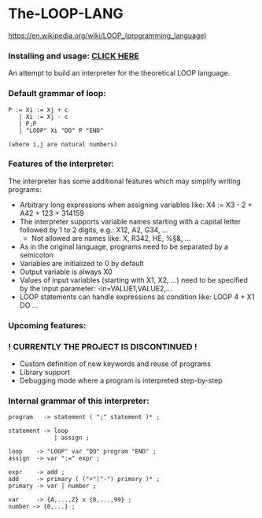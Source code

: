 # The-LOOP-LANG
https://en.wikipedia.org/wiki/LOOP_(programming_language)

### Installing and usage: [CLICK HERE](INSTALL.md)

An attempt to build an interpreter for the theoretical LOOP language.


### Default grammar of loop:
```
P := Xi := Xj + c
   | Xi := Xj - c
   | P;P
   | "LOOP" Xi "DO" P "END"

(where i,j are natural numbers)
```

### Features of the interpreter:
The interpreter has some additional features which may simplify writing programs:
 - Arbitrary long expressions when assigning variables like: X4 := X3 - 2 + A42 + 123 + 314159
 - The interpreter supports variable names starting with a capital letter followed by 1 to 2 digits, e.g.: X12, A2, G34, ...
   - Not allowed are names like: X, R342, HE, %§&,  ...
 - As in the original language, programs need to be separated by a semicolon
 - Variables are initialized to 0 by default
 - Output variable is always X0
 - Values of input variables (starting with X1, X2, ...) need to be specified by the input parameter: -in=VALUE1,VALUE2,...
 - LOOP statements can handle expressions as condition like: LOOP 4 + X1 DO ...

 ### Upcoming features:
 ### ! CURRENTLY THE PROJECT IS DISCONTINUED !
 - Custom definition of new keywords and reuse of programs
 - Library support
 - Debugging mode where a program is interpreted step-by-step

### Internal grammar of this interpreter:
```
program   -> statement ( ";" statement )* ;

statement -> loop
             | assign ;

loop    -> "LOOP" var "DO" program "END" ;
assign  -> var ":=" expr ;

expr    -> add ;
add     -> primary ( ("+"|"-") primary )* ;
primary -> var | number ;

var     -> {A,...,Z} x {0,...,99} ;
number -> {0,...} ;

